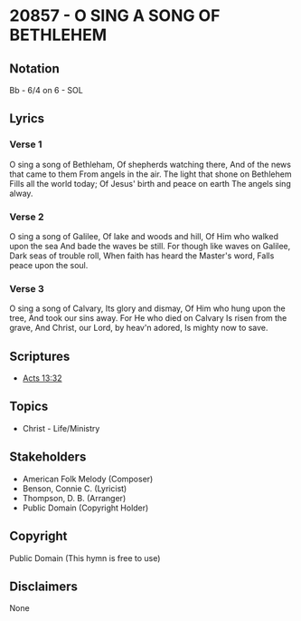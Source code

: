 # 20857 - O SING A SONG OF BETHLEHEM

## Notation

Bb - 6/4 on 6 - SOL

## Lyrics

### Verse 1

O sing a song of Bethleham, Of shepherds watching there, And of the news that came to them From angels in the air. The light that shone on Bethlehem Fills all the world today; Of Jesus' birth and peace on earth The angels sing alway.

### Verse 2

O sing a song of Galilee, Of lake and woods and hill, Of Him who walked upon the sea And bade the waves be still. For though like waves on Galilee, Dark seas of trouble roll, When faith has heard the Master's word, Falls peace upon the soul.

### Verse 3

O sing a song of Calvary, Its glory and dismay, Of Him who hung upon the tree, And took our sins away. For He who died on Calvary Is risen from the grave, And Christ, our Lord, by heav'n adored, Is mighty now to save.


## Scriptures

- [Acts 13:32](https://www.biblegateway.com/passage/?search=Acts%2013%3A32)

## Topics

- Christ - Life/Ministry

## Stakeholders

- American Folk Melody (Composer)
- Benson, Connie C. (Lyricist)
- Thompson, D. B. (Arranger)
- Public Domain (Copyright Holder)

## Copyright

Public Domain
(This hymn is free to use)

## Disclaimers

None

